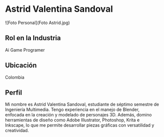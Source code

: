 # Astrid Valentina Sandoval

![Foto Personal](Foto Astrid.jpg)

## Rol en la Industria
Ai Game Programer

## Ubicación
Colombia

## Perfil
Mi nombre es Astrid Valentina Sandoval, estudiante de séptimo semestre de Ingeniería Multimedia. 
Tengo experiencia en el manejo de Blender, enfocada en la creación y modelado de personajes 3D. Además, domino herramientas de diseño como Adobe Illustrator, Photoshop, Krita e Inkscape, lo que me permite desarrollar piezas gráficas con versatilidad y creatividad.
